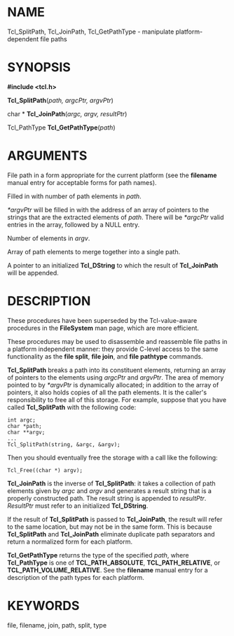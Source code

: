 # NAME

Tcl_SplitPath, Tcl_JoinPath, Tcl_GetPathType - manipulate
platform-dependent file paths

# SYNOPSIS

**#include \<tcl.h\>**

**Tcl_SplitPath**(*path, argcPtr, argvPtr*)

char \* **Tcl_JoinPath**(*argc, argv, resultPtr*)

Tcl_PathType **Tcl_GetPathType**(*path*)

# ARGUMENTS

File path in a form appropriate for the current platform (see the
**filename** manual entry for acceptable forms for path names).

Filled in with number of path elements in *path*.

*\*argvPtr* will be filled in with the address of an array of pointers
to the strings that are the extracted elements of *path*. There will be
*\*argcPtr* valid entries in the array, followed by a NULL entry.

Number of elements in *argv*.

Array of path elements to merge together into a single path.

A pointer to an initialized **Tcl_DString** to which the result of
**Tcl_JoinPath** will be appended.

# DESCRIPTION

These procedures have been superseded by the Tcl-value-aware procedures
in the **FileSystem** man page, which are more efficient.

These procedures may be used to disassemble and reassemble file paths in
a platform independent manner: they provide C-level access to the same
functionality as the **file split**, **file join**, and **file
pathtype** commands.

**Tcl_SplitPath** breaks a path into its constituent elements, returning
an array of pointers to the elements using *argcPtr* and *argvPtr*. The
area of memory pointed to by *\*argvPtr* is dynamically allocated; in
addition to the array of pointers, it also holds copies of all the path
elements. It is the caller\'s responsibility to free all of this
storage. For example, suppose that you have called **Tcl_SplitPath**
with the following code:

    int argc;
    char *path;
    char **argv;
    ...
    Tcl_SplitPath(string, &argc, &argv);

Then you should eventually free the storage with a call like the
following:

    Tcl_Free((char *) argv);

**Tcl_JoinPath** is the inverse of **Tcl_SplitPath**: it takes a
collection of path elements given by *argc* and *argv* and generates a
result string that is a properly constructed path. The result string is
appended to *resultPtr*. *ResultPtr* must refer to an initialized
**Tcl_DString**.

If the result of **Tcl_SplitPath** is passed to **Tcl_JoinPath**, the
result will refer to the same location, but may not be in the same form.
This is because **Tcl_SplitPath** and **Tcl_JoinPath** eliminate
duplicate path separators and return a normalized form for each
platform.

**Tcl_GetPathType** returns the type of the specified *path*, where
**Tcl_PathType** is one of **TCL_PATH_ABSOLUTE**, **TCL_PATH_RELATIVE**,
or **TCL_PATH_VOLUME_RELATIVE**. See the **filename** manual entry for a
description of the path types for each platform.

# KEYWORDS

file, filename, join, path, split, type
